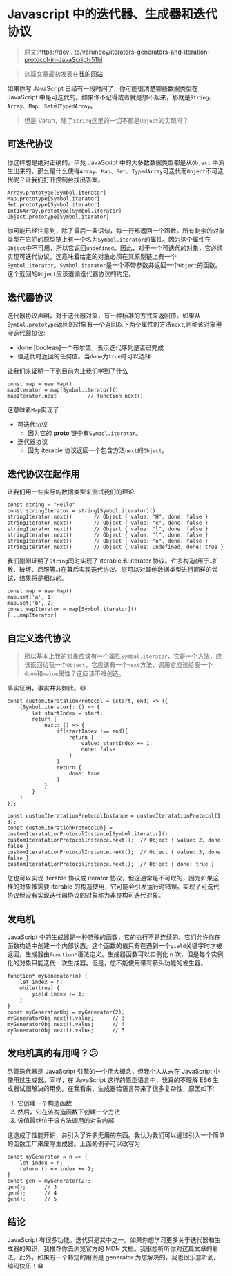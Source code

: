 # Javascript 中的迭代器、生成器和迭代协议

> 原文:[https://dev . to/varundey/iterators-generators-and-iteration-protocol-in-JavaScript-51hl](https://dev.to/varundey/iterators-generators-and-iteration-protocol-in-javascript-51hl)

> 这篇文章最初发表在[我的网站](https://varundey.me/blog/js-iteration/)

如果你写 JavaScript 已经有一段时间了，你可能很清楚哪些数据类型在 JavaScript 中是可迭代的。如果你不记得或者就是想不起来，那就是`String`、`Array`、`Map`、`Set`和`TypedArray`。

> 但是 Varun，除了`String`这里的一切不都是`Object`的实现吗？

## [](#iterable-protocol)可迭代协议

你这样想是绝对正确的。毕竟 JavaScript 中的大多数数据类型都是从`Object` 中派生出来的。那么是什么使得`Array`、`Map`、`Set`、`TypedArray`可迭代而`Object`不可迭代呢？让我们打开控制台找出答案。

```
Array.prototype[Symbol.iterator]
Map.prototype[Symbol.iterator]
Set.prototype[Symbol.iterator]
Int16Array.prototype[Symbol.iterator]
Object.prototype[Symbol.iterator] 
```

你可能已经注意到，除了最后一条语句，每一行都返回一个函数。所有剩余的对象类型在它们的原型链上有一个名为`Symbol.iterator`的属性。因为这个属性在`Object`中不可用，所以它返回`undefined`。因此，对于一个可迭代的对象，它必须实现可迭代协议，这意味着给定的对象必须在其原型链上有一个`Symbol.iterator`。`Symbol.iterator`是一个不带参数并返回一个`Object`的函数。这个返回的`Object`应该遵循迭代器协议的约定。

## [](#iterator-protocol)迭代器协议

迭代器协议声明，对于迭代器对象，有一种标准的方式来返回值。如果从`Symbol.prototype`返回的对象有一个返回以下两个属性的方法`next`,则称该对象遵守迭代器协议:

*   done [boolean]一个布尔值，表示迭代序列是否已完成
*   值迭代时返回的任何值。当`done`为`true`时可以选择

让我们来证明一下到目前为止我们学到了什么

```
const map = new Map()
mapIterator = map[Symbol.iterator]()
mapIterator.next          // function next() 
```

这意味着`Map`实现了

*   可迭代协议
    *   因为它的 __proto__ 链中有`Symbol.iterator`。
*   迭代器协议
    *   因为 iterable 协议返回一个包含方法`next`的`Object`。

## [](#iteration-protocol-in-action)迭代协议在起作用

让我们用一些实际的数据类型来测试我们的理论

```
const string = "Hello"
const stringIterator = string[Symbol.iterator]()
stringIterator.next()       // Object { value: "H", done: false }
stringIterator.next()       // Object { value: "e", done: false }
stringIterator.next()       // Object { value: "l", done: false }
stringIterator.next()       // Object { value: "l", done: false }
stringIterator.next()       // Object { value: "o", done: false }
stringIterator.next()       // Object { value: undefined, done: true } 
```

我们刚刚证明了`String`同时实现了 iterable 和 iterator 协议。许多构造(用于..扩散、破坏、屈服等。)在幕后实现迭代协议。您可以对其他数据类型进行同样的尝试，结果将是相似的。

```
const map = new Map()
map.set('a', 1)
map.set('b', 2)
const mapIterator = map[Symbol.iterator]()
[...mapIterator] 
```

## [](#custom-iteratation-protocol)自定义迭代协议

> 所以基本上我的对象应该有一个属性`Symbol.iterator`，它是一个方法，应该返回给我一个`Object`，它应该有一个`next`方法，调用它应该给我一个`done`和`value`属性？这应该不难创造。

事实证明，事实并非如此。😄

```
const customIteratationProtocol = (start, end) => ({
    [Symbol.iterator]: () => {
        let startIndex = start;
        return {
            next: () => {
                if(startIndex !== end){
                    return {
                        value: startIndex += 1,
                        done: false
                    }
                }
                return {
                    done: true
                }
            }
        }
    }
});

const customIteratationProtocolInstance = customIteratationProtocol(1, 3);
const customIterationProtocolObj = customIteratationProtocolInstance[Symbol.iterator]()
customIteratationProtocolInstance.next();  // Object { value: 2, done: false }
customIteratationProtocolInstance.next();  // Object { value: 3, done: false }
customIteratationProtocolInstance.next();  // Object { done: true } 
```

您也可以实现 iterable 协议或 iterator 协议，但这通常是不可取的，因为如果这样的对象被需要 iterable 的构造使用，它可能会引发运行时错误。实现了可迭代协议但没有实现迭代器协议的对象称为非良构可迭代对象。

## [](#generators)发电机

JavaScript 中的生成器是一种特殊的函数，它的执行不是连续的。它们允许你在函数构造中创建一个内部状态。这个函数的值只有在遇到一个`yield`关键字时才被返回。生成器由`function*`语法定义。生成器函数可以实例化 n 次，但是每个实例化的对象只能迭代一次生成器。但是，您不能使用带有箭头功能的发生器。

```
function* myGenerator(n) {
    let index = n;
    while(true) {
        yield index += 1;
    }
}
const myGeneratorObj = myGenerator(2);
myGeneratorObj.next().value;      // 3
myGeneratorObj.next().value;      // 4
myGeneratorObj.next().value;      // 5 
```

## [](#are-generators-really-useful)发电机真的有用吗？😕

尽管迭代器是 JavaScript 引擎的一个伟大概念，但我个人从未在 JavaScript 中使用过生成器。同样，在 JavaScript 这样的原型语言中，我真的不理解 ES6 生成器试图解决的用例。在我看来，生成器给语言带来了很多复杂性，原因如下:

1.  它创建一个构造函数
2.  然后，它在该构造函数下创建一个方法
3.  该值最终位于该方法调用的对象内部

这造成了性能开销，并引入了许多无用的东西。我认为我们可以通过引入一个简单的函数工厂来废除生成器。上面的例子可以改写为

```
const myGenerator = n => {
    let index = n;
    return () => index += 1;
}
const gen = myGenerator(2);
gen();      // 3
gen();      // 4
gen();      // 5 
```

## [](#conclusion)结论

JavaScript 有很多功能。迭代只是其中之一。如果你想学习更多关于迭代器和生成器的知识，我推荐你去浏览官方的 MDN 文档。我很想听听你对这篇文章的看法。此外，如果有一个特定的用例是 generator 为您解决的，我也很乐意听到。编码快乐！😁